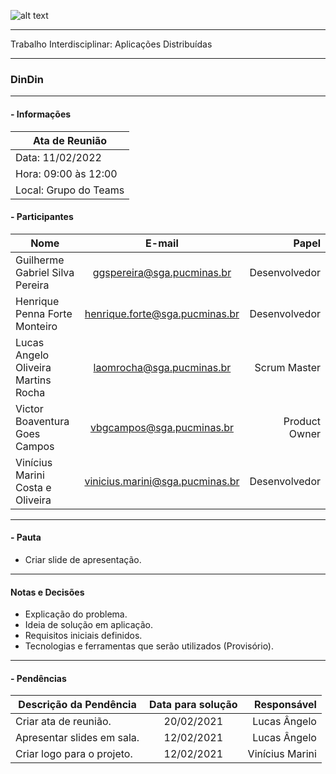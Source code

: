 ![alt text](https://i.imgur.com/4B1IxdA.png "Logo Puc")

***

Trabalho Interdisciplinar: Aplicações Distribuídas

------
### DinDin

___

####  - Informações
| Ata de Reunião          |
| -------------           |
| Data: 11/02/2022        |
| Hora: 09:00 às 12:00    |
| Local: Grupo do Teams   |

#### - Participantes
| Nome                                 | E-mail                          | Papel            |
| -------------                        | :-------------:                 | -----:           |
| Guilherme Gabriel Silva Pereira      | ggspereira@sga.pucminas.br      | Desenvolvedor     |
| Henrique Penna Forte Monteiro        | henrique.forte@sga.pucminas.br  | Desenvolvedor     |
| Lucas Angelo Oliveira Martins Rocha  | laomrocha@sga.pucminas.br       | Scrum Master     |
| Victor Boaventura Goes Campos        | vbgcampos@sga.pucminas.br       | Product Owner     |
| Vinícius Marini Costa e Oliveira       | vinicius.marini@sga.pucminas.br| Desenvolvedor     |

___

#### - Pauta

- Criar slide de apresentação.

___

#### Notas e Decisões

- Explicação do problema.
- Ideia de solução em aplicação.
- Requisitos iniciais definidos.
- Tecnologias e ferramentas que serão utilizados (Provisório).

___

#### - Pendências

| Descrição da Pendência               | Data para solução               | Responsável          |
| -------------                        | :-------------:                 | -----:               |
| Criar ata de reunião.                 | 20/02/2021                      | Lucas Ângelo         |
| Apresentar slides em sala.                 | 12/02/2021                      | Lucas Ângelo         |
| Criar logo para o projeto.                 | 12/02/2021                      | Vinícius Marini         |
